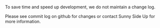 
To save time and speed up development, we do not maintain a change log.

Please see commit log on github for changes or contact Sunny Side Up for more information.
